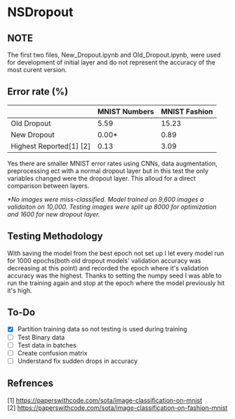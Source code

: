 # NSDropout

## NOTE ##
The first two files, New_Dropout.ipynb and Old_Dropout.ipynb, were used for development of initial layer and do not represent the accuracy of the most curent version.

## Error rate (%) ##
   &#xfeff;             | MNIST Numbers | MNIST Fashion
-------------           | ------------- | -------------
Old Dropout             | 5.59          | 15.23
New Dropout             | 0.00*         | 0.89
Highest Reported[1] [2] | 0.13          | 3.09

Yes there are smaller MNIST error rates using CNNs, data augmentation, preprocessing ect with a normal dropout layer but in this test the only variables changed were the dropout layer. This alloud for a direct comparison between layers.

 _*No images were miss-classified. Model trained on 9,600 images a validaiton on 10,000. Testing images were split up 8000 for optimization and 1600 for new dropout layer._

## Testing Methodology ##

With saving the model from the best epoch not set up I let every model run for 1000 epochs(both old dropout models' validation accuracy was decreasing at this point) and recorded the epoch where it's validation accuracy was the highest. Thanks to setting the numpy seed I was able to run the training again and stop at the epoch where the model previously hit it's high.

## To-Do ##

- [X] Partition training data so not testing is used during training
- [ ] Test Binary data
- [ ] Test data in batches
- [ ] Create confusion matrix
- [ ] Understand fix sudden drops in accuracy

## Refrences ##

[1] https://paperswithcode.com/sota/image-classification-on-mnist \
[2] https://paperswithcode.com/sota/image-classification-on-fashion-mnist
